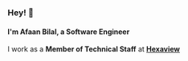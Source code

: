 ### Hey! 👋

#### I'm **Afaan Bilal**, a Software Engineer

I work as a **Member of Technical Staff** at **[Hexaview](https://hexaviewtech.com/)**
